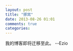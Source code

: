 ```yaml
---
layout: post
title: "挪窝"
date: 2013-08-26 01:01
comments: true
categories: 
---
```

我的博客即将迁移至此。
          --Ezio

